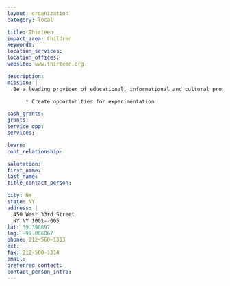 ```yaml
---
layout: organization
category: local

title: Thirteen
impact_area: Children
keywords: 
location_services: 
location_offices: 
website: www.thirteen.org

description: 
mission: |
  Be a leading provider of educational, informational and cultural products and services, using all media, which: Reflect and respect a diverse and complex world, Serve the underserved, Offer cultural enrichment, Facilitate responsible citizenship, Adhere to the highest standards of artistic and editorial integrity

      * Create opportunities for experimentation

cash_grants: 
grants: 
service_opp: 
services: 

learn: 
cont_relationship: 

salutation: 
first_name: 
last_name: 
title_contact_person: 

city: NY
state: NY
address: |
  450 West 33rd Street  
  NY NY 1001--605
lat: 39.390897
lng: -99.066067
phone: 212-560-1313
ext: 
fax: 212-560-1314
email: 
preferred_contact: 
contact_person_intro: 
---
```

